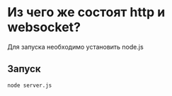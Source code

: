 # Из чего же состоят http и websocket?

Для запуска необходимо установить node.js

## Запуск

`node server.js`
